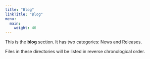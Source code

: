 ```yaml
---
title: "Blog"
linkTitle: "Blog"
menu:
  main:
    weight: 40
---
```


This is the **blog** section. It has two categories: News and Releases.

Files in these directories will be listed in reverse chronological order.
